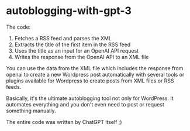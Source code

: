 # autoblogging-with-gpt-3

The code:

1. Fetches a RSS feed and parses the XML
2. Extracts the title of the first item in the RSS feed
3. Uses the title as an input for an OpenAI API request
4. Writes the response from the OpenAI API to an XML file

You can use the data from the XML file which includes the response from openai to create a new Wordpress post automatically 
with several tools or plugins available for Wordpress to create posts from XML files or RSS feeds.

Basically, it's the ultimate autoblogging tool not only for WordPress. 
It automates everything and you don't even need to post or request something manually.

The entire code was written by ChatGPT itself ;)
